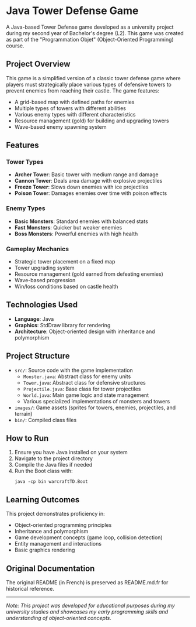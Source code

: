 # Java Tower Defense Game

A Java-based Tower Defense game developed as a university project during my second year of Bachelor's degree (L2). This game was created as part of the "Programmation Objet" (Object-Oriented Programming) course.

## Project Overview

This game is a simplified version of a classic tower defense game where players must strategically place various types of defensive towers to prevent enemies from reaching their castle. The game features:

- A grid-based map with defined paths for enemies
- Multiple types of towers with different abilities
- Various enemy types with different characteristics
- Resource management (gold) for building and upgrading towers
- Wave-based enemy spawning system

## Features

### Tower Types
- **Archer Tower**: Basic tower with medium range and damage
- **Cannon Tower**: Deals area damage with explosive projectiles
- **Freeze Tower**: Slows down enemies with ice projectiles
- **Poison Tower**: Damages enemies over time with poison effects

### Enemy Types
- **Basic Monsters**: Standard enemies with balanced stats
- **Fast Monsters**: Quicker but weaker enemies
- **Boss Monsters**: Powerful enemies with high health

### Gameplay Mechanics
- Strategic tower placement on a fixed map
- Tower upgrading system
- Resource management (gold earned from defeating enemies)
- Wave-based progression
- Win/loss conditions based on castle health

## Technologies Used

- **Language**: Java
- **Graphics**: StdDraw library for rendering
- **Architecture**: Object-oriented design with inheritance and polymorphism

## Project Structure

- `src/`: Source code with the game implementation
  - `Monster.java`: Abstract class for enemy units
  - `Tower.java`: Abstract class for defensive structures
  - `Projectile.java`: Base class for tower projectiles
  - `World.java`: Main game logic and state management
  - Various specialized implementations of monsters and towers
- `images/`: Game assets (sprites for towers, enemies, projectiles, and terrain)
- `bin/`: Compiled class files

## How to Run

1. Ensure you have Java installed on your system
2. Navigate to the project directory
3. Compile the Java files if needed
4. Run the Boot class with:
   ```
   java -cp bin warcraftTD.Boot
   ```

## Learning Outcomes

This project demonstrates proficiency in:
- Object-oriented programming principles
- Inheritance and polymorphism
- Game development concepts (game loop, collision detection)
- Entity management and interactions
- Basic graphics rendering

## Original Documentation

The original README (in French) is preserved as README.md.fr for historical reference.

---

*Note: This project was developed for educational purposes during my university studies and showcases my early programming skills and understanding of object-oriented concepts.*
